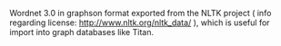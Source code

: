 Wordnet 3.0 in graphson format exported from the NLTK project ( info regarding license: http://www.nltk.org/nltk_data/ ), which is useful for import into graph databases like Titan.
